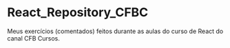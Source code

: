 # React_Repository_CFBC

Meus exercícios (comentados) feitos durante as aulas do curso de React do canal CFB Cursos.

